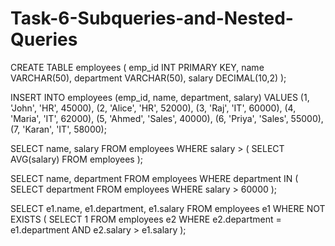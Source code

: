 # Task-6-Subqueries-and-Nested-Queries
CREATE TABLE employees (
emp_id INT PRIMARY KEY,
name VARCHAR(50),
department VARCHAR(50),
salary DECIMAL(10,2)
);

INSERT INTO employees (emp_id, name, department, salary) VALUES
(1, 'John',  'HR',    45000),
(2, 'Alice', 'HR',    52000),
(3, 'Raj',   'IT',    60000),
(4, 'Maria', 'IT',    62000),
(5, 'Ahmed', 'Sales', 40000),
(6, 'Priya', 'Sales', 55000),
(7, 'Karan', 'IT',    58000);

SELECT name, salary
FROM employees
WHERE salary > (
SELECT AVG(salary) FROM employees
);

SELECT name, department
FROM employees
WHERE department IN (
SELECT department
FROM employees
WHERE salary > 60000
);

SELECT e1.name, e1.department, e1.salary
FROM employees e1
WHERE NOT EXISTS (
SELECT 1
FROM employees e2
WHERE e2.department = e1.department
AND e2.salary > e1.salary
);
